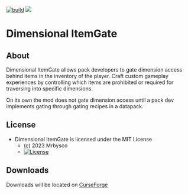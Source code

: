 [![build](https://github.com/Mrbysco/DimensionalItemGate/actions/workflows/build.yml/badge.svg)](https://github.com/Mrbysco/DimensionalItemGate/actions/workflows/build.yml) 
[![](http://cf.way2muchnoise.eu/versions/906631.svg)](https://www.curseforge.com/minecraft/mc-mods/dimensional-itemgate)

# Dimensional ItemGate #

## About ##
Dimensional ItemGate allows pack developers to gate dimension access behind items in the inventory of the player. Craft custom gameplay experiences by controlling which items are prohibited or required for traversing into specific dimensions.

On its own the mod does not gate dimension access until a pack dev implements gating through gating recipes in a datapack.

## License ##
* Dimensional ItemGate is licensed under the MIT License
  - (c) 2023 Mrbysco
  - [![License](https://img.shields.io/badge/License-MIT-red.svg?style=flat)](http://opensource.org/licenses/MIT)

## Downloads ##
Downloads will be located on [CurseForge](https://www.curseforge.com/minecraft/mc-mods/dimensional-itemgate)
